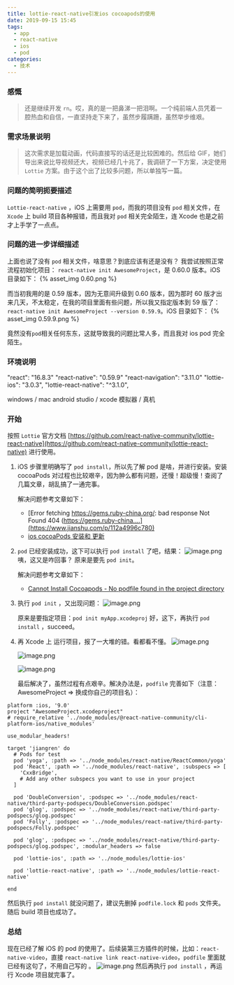 ```yaml
---
title: lottie-react-native引发ios cocoapods的使用
date: 2019-09-15 15:45
tags:
  - app
  - react-native
  - ios
  - pod
categories:
  - 技术
---
```


### 感慨

> 还是继续开发 `rn`。哎，真的是一把鼻涕一把泪啊。一个纯前端人员凭着一腔热血和自信，一直坚持走下来了，虽然步履蹒跚，虽然举步维艰。

### 需求场景说明

> 这次需求是加载动画，代码直接写的话还是比较困难的。然后给 GIF，她们导出来说比导视频还大，视频已经几十兆了，我调研了一下方案，决定使用 `Lottie` 方案。由于这个出了比较多问题，所以单独写一篇。

### 问题的简明扼要描述

`Lottie-react-native` ，iOS 上需要用 `pod`，而我的项目没有 `pod` 相关文件，在 `Xcode` 上 build 项目各种报错，而且我对 `pod` 相关完全陌生，连 Xcode 也是之前才上手学了一点点。

### 问题的进一步详细描述

上面也说了没有 `pod` 相关文件，啥意思？到底应该有还是没有？
我尝试按照正常流程初始化项目： `react-native init AwesomeProject`，是 0.60.0 版本。iOS 目录如下：
{% asset_img 0.60.png %}

而当初我用的是 0.59 版本，因为无意间升级到 0.60 版本，因为那时 60 版才出来几天，不太稳定，在我的项目里面有些问题，所以我又指定版本到 59 版了： `react-native init AwesomeProject --version 0.59.9`。iOS 目录如下：
{% asset_img 0.59.9.png %}

竟然没有`pod`相关任何东东，这就导致我的问题比常人多，而且我对 ios pod 完全陌生。

### 环境说明

"react": "16.8.3"
"react-native": "0.59.9"
"react-navigation": "3.11.0"
"lottie-ios": "3.0.3",
"lottie-react-native": "^3.1.0",

windows / mac
android studio / xcode
模拟器 / 真机

### 开始

按照 `Lottie` 官方文档 [https://github.com/react-native-community/lottie-react-native](https://github.com/react-native-community/lottie-react-native) 进行使用。

1.  iOS 步骤里明确写了 `pod install`，所以先了解 pod 是啥，并进行安装。安装 cocoaPods 对过程也比较艰辛，因为肿么都有问题，还慢！超级慢！查阅了几篇文章，胡乱搞了一通完事。

    解决问题参考文章如下：

    - [Error fetching https://gems.ruby-china.org/: bad response Not Found 404 (https://gems.ruby-china....](https://www.jianshu.com/p/112a4996c780)
    - [ios cocoaPods 安装和 更新](https://www.jianshu.com/p/986781e339b1)

2.  `pod` 已经安装成功，这下可以执行 `pod install` 了吧，结果：
    ![image.png](./1.jpg)
    咦，这又是咋回事？
    原来是要先 `pod init`。

    解决问题参考文章如下：

    - [Cannot Install Cocoapods - No podfile found in the project directory](https://stackoverflow.com/questions/36902497/cannot-install-cocoapods-no-podfile-found-in-the-project-directory)

3.  执行 `pod init` ，又出现问题：
    ![image.png](./2.jpg)

    原来是要指定项目：`pod init myApp.xcodeproj`
    好，这下，再执行 `pod install` ，succeed。

4.  再 Xcode 上 运行项目，报了一大堆的错。看都看不懂。
    ![image.png](./3.jpg)

    ![image.png](./4.jpg)

    ![image.png](./5.jpg)

    最后解决了，虽然过程有点艰辛。解决办法是，`podfile` 完善如下（注意：AwesomeProject => 换成你自己的项目名）：

```
platform :ios, '9.0'
project "AwesomeProject.xcodeproject"
# require_relative '../node_modules/@react-native-community/cli-platform-ios/native_modules'

use_modular_headers!

target 'jiangren' do
  # Pods for test
  pod 'yoga', :path => '../node_modules/react-native/ReactCommon/yoga'
  pod 'React', :path => '../node_modules/react-native', :subspecs => [
    'CxxBridge',
    # Add any other subspecs you want to use in your project
  ]

  pod 'DoubleConversion', :podspec => '../node_modules/react-native/third-party-podspecs/DoubleConversion.podspec'
  pod 'glog', :podspec => '../node_modules/react-native/third-party-podspecs/glog.podspec'
  pod 'Folly', :podspec => '../node_modules/react-native/third-party-podspecs/Folly.podspec'

  pod 'glog', :podspec => '../node_modules/react-native/third-party-podspecs/glog.podspec', :modular_headers => false

  pod 'lottie-ios', :path => '../node_modules/lottie-ios'

  pod 'lottie-react-native', :path => '../node_modules/lottie-react-native'

end
```

然后执行 `pod install` 就没问题了，建议先删掉 `podfile.lock` 和 `pods` 文件夹。随后 build 项目也成功了。

### 总结

现在已经了解 iOS 的 pod 的使用了。后续装第三方插件的时候，比如：`react-native-video`，直接 `react-native link react-native-video`，`podfile` 里面就已经有这句了，不用自己写的 。
![image.png](./6.jpg)
然后再执行 `pod install` ，再运行 Xcode 项目就完事了。
